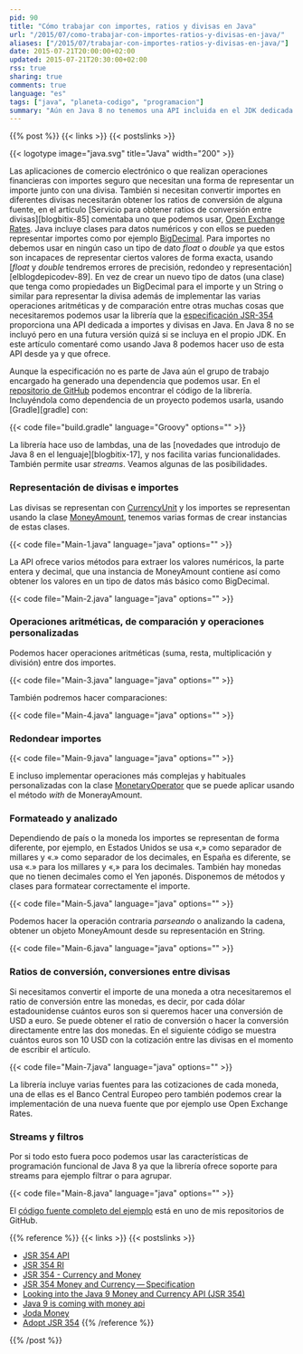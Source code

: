 ```yaml
---
pid: 90
title: "Cómo trabajar con importes, ratios y divisas en Java"
url: "/2015/07/como-trabajar-con-importes-ratios-y-divisas-en-java/"
aliases: ["/2015/07/trabajar-con-importes-ratios-y-divisas-en-java/"]
date: 2015-07-21T20:00:00+02:00
updated: 2015-07-21T20:30:00+02:00
rss: true
sharing: true
comments: true
language: "es"
tags: ["java", "planeta-codigo", "programacion"]
summary: "Aún en Java 8 no tenemos una API incluida en el JDK dedicada al manejo de importes, divisas y conversiones. Si la especificación JSR-354 se incluye en alguna versión podremos hacer uso de ella sin necesidad de ninguna dependencia adicional, pero si tenemos necesidad ahora podemos usar la librería que ha producido la especificación. Usando las clases y métodos de la API evitaremos hacer y mantener una implementación nosotros mismos que además seguro no llega al nivel de esta."
---
```


{{% post %}}
{{< links >}}
{{< postslinks >}}

{{< logotype image="java.svg" title="Java" width="200" >}}

Las aplicaciones de comercio electrónico o que realizan operaciones financieras con importes seguro que necesitan una forma de representar un importe junto con una divisa. También si necesitan convertir importes en diferentes divisas necesitarán obtener los ratios de conversión de alguna fuente, en el artículo [Servicio para obtener ratios de conversión entre divisas][blogbitix-85] comentaba uno que podemos usar, [Open Exchange Rates](https://openexchangerates.org/). Java incluye clases para datos numéricos y con ellos se pueden representar importes como por ejemplo [BigDecimal](https://docs.oracle.com/javase/8/docs/api/java/math/BigDecimal.html). Para importes no debemos usar en ningún caso un tipo de dato _float_ o _double_ ya que estos son incapaces de representar ciertos valores de forma exacta, usando [_float_ y _double_ tendremos errores de precisión, redondeo y representación][elblogdepicodev-89]. En vez de crear un nuevo tipo de datos (una clase) que tenga como propiedades un BigDecimal para el importe y un String o similar para representar la divisa además de implementar las varias operaciones aritméticas y de comparación entre otras muchas cosas que necesitaremos podemos usar la librería que la [especificación JSR-354](https://github.com/JavaMoney/jsr354-api/blob/master/src/main/asciidoc/JavaMoneySpecification.adoc) proporciona una API dedicada a importes y divisas en Java. En Java 8 no se incluyó pero en una futura versión quizá si se incluya en el propio JDK. En este artículo comentaré como usando Java 8 podemos hacer uso de esta API desde ya y que ofrece.

Aunque la especificación no es parte de Java aún el grupo de trabajo encargado ha generado una dependencia que podemos usar. En el [repositorio de GitHub](https://github.com/JavaMoney/) podemos encontrar el código de la librería. Incluyéndola como dependencia de un proyecto podemos usarla, usando [Gradle][gradle] con:

{{< code file="build.gradle" language="Groovy" options="" >}}

La librería hace uso de lambdas, una de las [novedades que introdujo de Java 8 en el lenguaje][blogbitix-17], y nos facilita varias funcionalidades. También permite usar _streams_. Veamos algunas de las posibilidades.

### Representación de divisas e importes

Las divisas se representan con [CurrencyUnit](https://github.com/JavaMoney/jsr354-api/blob/master/src/main/java/javax/money/CurrencyUnit.java) y los  importes se representan usando la clase [MoneyAmount](https://github.com/JavaMoney/jsr354-api/blob/master/src/main/java/javax/money/MonetaryAmount.java), tenemos varias formas de crear instancias de estas clases.

{{< code file="Main-1.java" language="java" options="" >}}

La API ofrece varios métodos para extraer los valores numéricos, la parte entera y decimal, que una instancia de MoneyAmount contiene así como obtener los valores en un tipo de datos más básico como BigDecimal.

{{< code file="Main-2.java" language="java" options="" >}}

### Operaciones aritméticas, de comparación y operaciones personalizadas

Podemos hacer operaciones aritméticas (suma, resta, multiplicación y división) entre dos importes.

{{< code file="Main-3.java" language="java" options="" >}}

También podremos hacer comparaciones:

{{< code file="Main-4.java" language="java" options="" >}}

### Redondear importes

{{< code file="Main-9.java" language="java" options="" >}}

E incluso implementar operaciones más complejas y habituales personalizadas con la clase [MonetaryOperator](https://github.com/JavaMoney/jsr354-api/blob/master/src/main/java/javax/money/MonetaryOperator.java) que se puede aplicar usando el método _with_ de MonerayAmount.

### Formateado y analizado

Dependiendo de país o la moneda los importes se representan de forma diferente, por ejemplo, en Estados Unidos se usa «,» como separador de millares y «.» como separador de los decimales, en España es diferente, se usa «.» para los millares y «,» para los decimales. También hay monedas que no tienen decimales como el Yen japonés. Disponemos de métodos y clases para formatear correctamente el importe.

{{< code file="Main-5.java" language="java" options="" >}}

Podemos hacer la operación contraria _parseando_ o analizando la cadena, obtener un objeto MoneyAmount desde su representación en String.

{{< code file="Main-6.java" language="java" options="" >}}

### Ratios de conversión, conversiones entre divisas

Si necesitamos convertir el importe de una moneda a otra necesitaremos el ratio de conversión entre las monedas, es decir, por cada dólar estadounidense cuántos euros son si queremos hacer una conversión de USD a euro. Se puede obtener el ratio de conversión o hacer la conversión directamente entre las dos monedas. En el siguiente código se muestra cuántos euros son 10 USD con la cotización entre las divisas en el momento de escribir el artículo.

{{< code file="Main-7.java" language="java" options="" >}}

La librería incluye varias fuentes para las cotizaciones de cada moneda, una de ellas es el Banco Central Europeo pero también podemos crear la implementación de una nueva fuente que por ejemplo use Open Exchange Rates.

### Streams y filtros

Por si todo esto fuera poco podemos usar las características de programación funcional de Java 8 ya que la librería ofrece soporte para streams para ejemplo filtrar o para agrupar.

{{< code file="Main-8.java" language="java" options="" >}}

El [código fuente completo del ejemplo](https://github.com/picodotdev/blog-ejemplos/tree/master/JavaMoney) está en uno de mis repositorios de GitHub.

{{% reference %}}
{{< links >}}
{{< postslinks >}}
* [JSR 354 API](https://github.com/JavaMoney/jsr354-api)
* [JSR 354 RI](https://github.com/JavaMoney/jsr354-ri)
* [JSR 354 - Currency and Money](https://java.net/projects/javamoney/pages/Home)
* [﻿JSR 354 Money and Currency — Specification](https://github.com/JavaMoney/jsr354-api/blob/master/src/main/asciidoc/JavaMoneySpecification.adoc)
* [Looking into the Java 9 Money and Currency API (JSR 354)](https://java.dzone.com/articles/looking-java-9-money-and)
* [Java 9 is coming with money api](https://weblogs.java.net/blog/otaviojava/archive/2014/08/25/java-9-coming-money-api)
* [Joda Money](http://www.joda.org/joda-money/)
* [Adopt JSR 354](http://es.slideshare.net/AnatoleTresch/adopt-jsr-354)
{{% /reference %}}

{{% /post %}}
